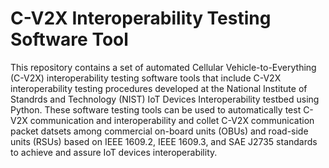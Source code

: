 # C-V2X Interoperability Testing Software Tool

This repository contains a set of automated Cellular Vehicle-to-Everything (C-V2X) interoperability testing software tools that include C-V2X interoperability testing procedures developed at the National Institute of Standrds and Technology (NIST) IoT Devices Interoperability testbed using Python. These software testing tools can be used to automatically test C-V2X communication and interoperability and collet C-V2X communication packet datsets among commercial on-board units (OBUs) and road-side units (RSUs) based on IEEE 1609.2, IEEE 1609.3, and SAE J2735 standards to achieve and assure IoT devices interoperability.
